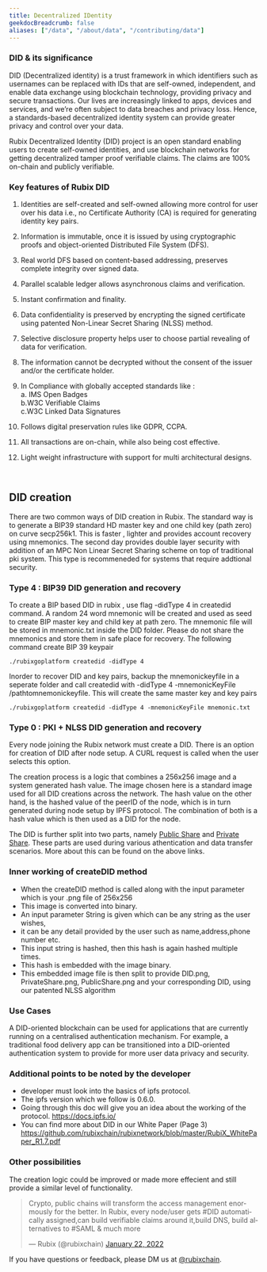 ```yaml
---
title: Decentralized IDentity
geekdocBreadcrumb: false
aliases: ["/data", "/about/data", "/contributing/data"]
---
```


### DID & its significance

 DID (Decentralized identity) is a trust framework in which identifiers such as usernames can be replaced with IDs that are self-owned, independent, and enable data exchange using blockchain technology, providing privacy and secure transactions. Our lives are increasingly linked to apps, devices and services, and we’re often subject to data breaches and privacy loss. Hence, a standards-based decentralized identity system can provide greater privacy and control over your data.  

Rubix Decentralized Identity (DID) project is an open standard enabling users to create self-owned identities, and use blockchain networks for getting decentralized tamper proof verifiable claims. The claims are 100% on-chain and publicly verifiable.

### Key features of Rubix DID

1. Identities are self-created and self-owned allowing more control for user over his data i.e., no Certificate   Authority (CA) is required for generating identity key pairs.
2. Information is immutable, once it is issued by using cryptographic proofs and object-oriented Distributed File System (DFS).
3. Real world DFS based on content-based addressing, preserves complete integrity over signed data.
4. Parallel scalable ledger allows asynchronous claims and verification.
5. Instant confirmation and finality.
6. Data confidentiality is preserved by encrypting the signed certificate using patented Non-Linear Secret Sharing (NLSS) method.
7. Selective disclosure property helps user to choose partial revealing of data for verification.
8. The information cannot be decrypted without the consent of the issuer and/or the certificate holder.
9. In Compliance with globally accepted standards like : <br>
        a. IMS Open Badges<br>
        b.W3C Verifiable Claims<br>
        c.W3C Linked Data Signatures<br>

10. Follows digital preservation rules like GDPR, CCPA.
11. All transactions are on-chain, while also being cost effective.
12. Light weight infrastructure with support for multi architectural designs.

<br>

## DID creation

There are two common ways of DID creation in Rubix. The standard way is to generate a BIP39 standard HD master key and one child key (path zero) on curve secp256k1. This is faster , lighter and provides account recovery using mnemonics. The second day provides double layer security with addition of an MPC Non Linear Secret Sharing scheme on top of traditional pki system. This type is recommeneded for systems that require addtional security.

### Type 4 : BIP39 DID generation and recovery

To create a BIP based DID in rubix , use flag -didType 4 in createdid command. A random 24 word mnemonic will be created and used as seed to create BIP master key and child key at path zero. The mnemonic file will be stored in mnemonic.txt inside the DID folder. Please do not share the mnemonics and store them in safe place for recovery. The following command create BIP 39 keypair

```
./rubixgoplatform createdid -didType 4
```

Inorder to recover DID and key pairs, backup the mnemonickeyfile in a seperate folder and call createdid with -didType 4 -mnemonicKeyFile /pathtomnemonickeyfile. This will create the same master key and key pairs

```
./rubixgoplatform createdid -didType 4 -mnemonicKeyFile mnemonic.txt
```

<!-- {{< expand "Download SDK for Rust" >}}

**Oracle:**

- Network is currently mining in `level 4` - reached on `5 th march 2022`

{{< / expand >}} -->

### Type 0 : PKI + NLSS DID generation and recovery

Every node joining the Rubix network must create a DID. There is an option for creation of DID after node setup. A CURL request is called when the user selects this option.

The creation process is a logic that combines a 256x256 image and a system generated hash value. The image chosen here is a standard image used for all DID creations across the network. The hash value on the other hand, is the hashed value of the peerID of the node, which is in turn generated during node setup by IPFS protocol. The combination of both is a hash value which is then used as a DID for the node.

The DID is further split into two parts, namely [Public Share](https://learn.rubix.net/public-share/) and [Private Share](https://learn.rubix.net/private-share/). These parts are used during various athentication and data transfer scenarios. More about this can be found on the above links.


### Inner working of createDID method

- When the createDID method is called along with the input parameter which is your .png file of 256x256
- This image is converted into binary.
- An input parameter String is given which can be any string as the user wishes,
- it can be any detail provided by the user such as name,address,phone number etc.
- This input string is hashed, then this hash is again hashed multiple times.
- This hash is embedded with the image binary.
- This embedded image file is then split to provide DID.png, PrivateShare.png, PublicShare.png and your corresponding DID, using our patented NLSS algorithm

### Use Cases

A DID-oriented blockchain can be used for applications that are currently running on a centralised authentication mechanism. For example, a traditional food delivery app can be transitioned into a DID-oriented authentication system to provide for more user data privacy and security.

### Additional points to be  noted by the developer

- developer must look into the basics of ipfs protocol.
- The ipfs version which we follow is 0.6.0.
- Going through this doc will give you an idea about the working of the protocol.
<https://docs.ipfs.io/>
- You can find more about DID in our White Paper (Page 3)
 <https://github.com/rubixchain/rubixnetwork/blob/master/RubiX_WhitePaper_R1.7.pdf>

### Other possibilities

The creation logic could be improved or made more effecient and still provide a similar level of functionality.

<blockquote class="Rubix-tweet"><p lang="en" dir="ltr">Crypto, public chains will transform the access management enormously for the better. In Rubix, every node/user gets #DID automatically assigned,can build verifiable claims around it,build DNS, build alternatives to #SAML & much more</p>&mdash; Rubix (@rubixchain) <a href="https://twitter.com/RubixChain/status/1484763352966447104">January 22, 2022</a></blockquote> <script async src="https://platform.Rubix.com/widgets.js" charset="utf-8"></script>

If you have questions or feedback, please DM us at [@rubixchain](http://twitter.com/rubixChain).
